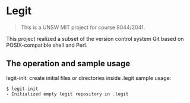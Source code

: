 # Legit
> This is a UNSW MIT project for course 9044/2041.

This project realized a subset of the version control system Git based on POSIX-compatible shell and Perl.

## The operation and sample usage

legit-init: create initial files or directories inside .legit
sample usage: 
```
$ legit-init
- Initialized empty legit repository in .legit
```
